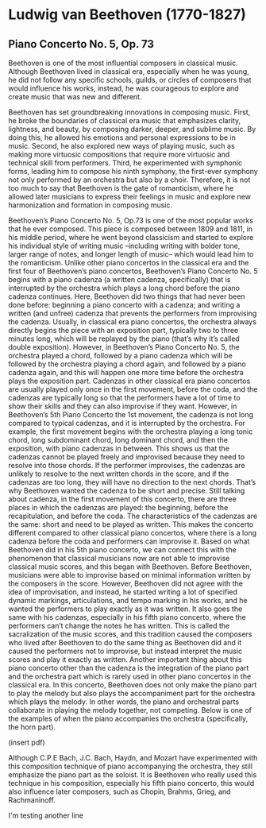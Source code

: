 # Ludwig van Beethoven (1770-1827)
## Piano Concerto No. 5, Op. 73

Beethoven is one of the most influential composers in classical music. Although Beethoven lived in classical era, especially when he was young, he did not follow any specific schools, guilds, or circles of composers that would influence his works, instead, he was courageous to explore and create music that was new and different.

Beethoven has set groundbreaking innovations in composing music. First, he broke the boundaries of classical era music that emphasizes clarity, lightness, and beauty, by composing darker, deeper, and sublime music. By doing this, he allowed his emotions and personal expressions to be in music. Second, he also explored new ways of playing music, such as making more virtuosic compositions that require more virtuosic and technical skill from performers. Third, he experimented with symphonic forms, leading him to compose his ninth symphony, the first-ever symphony not only performed by an orchestra but also by a choir. Therefore, it is not too much to say that Beethoven is the gate of romanticism, where he allowed later musicians to express their feelings in music and explore new harmonization and formation in composing music.

Beethoven’s Piano Concerto No. 5, Op.73 is one of the most popular works that he ever composed. This piece is composed between 1809 and 1811, in his middle period, where he went beyond classicism and started to explore his individual style of writing music –including writing with bolder tone, larger range of notes, and longer length of music– which would lead him to the romanticism. 
Unlike other piano concertos in the classical era and the first four of Beethoven’s piano concertos, Beethoven’s Piano Concerto No. 5 begins with a piano cadenza (a written cadenza, specifically) that is interrupted by the orchestra which plays a long chord before the piano cadenza continues. Here, Beethoven did two things that had never been done before: beginning a piano concerto with a cadenza; and writing a written (and unfree) cadenza that prevents the performers from improvising the cadenza. 
Usually, in classical era piano concertos, the orchestra always directly begins the piece with an exposition part, typically two to three minutes long, which will be replayed by the piano (that’s why it’s called double exposition). However, in Beethoven’s Piano Concerto No. 5, the orchestra played a chord, followed by a piano cadenza which will be followed by the orchestra playing a chord again, and followed by a piano cadenza again, and this will happen one more time before the orchestra plays the exposition part.
Cadenzas in other classical era piano concertos are usually played only once in the first movement, before the coda, and the cadenzas are typically long so that the performers have a lot of time to show their skills and they can also improvise if they want. However, in Beethoven’s 5th Piano Concerto the 1st movement, the cadenza is not long compared to typical cadenzas, and it is interrupted by the orchestra. For example, the first movement begins with the orchestra playing a long tonic chord, long subdominant chord, long dominant chord, and then the exposition, with piano cadenzas in between. This shows us that the cadenzas cannot be played freely and improvised because they need to resolve into those chords. If the performer improvises, the cadenzas are unlikely to resolve to the next written chords in the score, and if the cadenzas are too long, they will have no direction to the next chords. That’s why Beethoven wanted the cadenza to be short and precise.
Still talking about cadenza, in the first movement of this concerto, there are three places in which the cadenzas are played: the beginning, before the recapitulation, and before the coda. The characteristics of the cadenzas are the same: short and need to be played as written. This makes the concerto different compared to other classical piano concertos, where there is a long cadenza before the coda and performers can improvise it. 
Based on what Beethoven did in his 5th piano concerto, we can connect this with the phenomenon that classical musicians now are not able to improvise classical music scores, and this began with Beethoven. Before Beethoven, musicians were able to improvise based on minimal information written by the composers in the score. However, Beethoven did not agree with the idea of improvisation, and instead, he started writing a lot of specified dynamic markings, articulations, and tempo marking in his works, and he wanted the performers to play exactly as it was written. It also goes the same with his cadenzas, especially in his fifth piano concerto, where the performers can’t change the notes he has written. This is called the sacralization of the music scores, and this tradition caused the composers who lived after Beethoven to do the same thing as Beethoven did and it caused the performers not to improvise, but instead interpret the music scores and play it exactly as written.
Another important thing about this piano concerto other than the cadenza is the integration of the piano part and the orchestra part which is rarely used in other piano concertos in the classical era. In this concerto, Beethoven does not only make the piano part to play the melody but also plays the accompaniment part for the orchestra which plays the melody. In other words, the piano and orchestral parts collaborate in playing the melody together, not competing. Below is one of the examples of when the piano accompanies the orchestra (specifically, the horn part).

(insert pdf)

Although C.P.E Bach, J.C. Bach, Haydn, and Mozart have experimented with this composition technique of piano accompanying the orchestra, they still emphasize the piano part as the soloist. It is Beethoven who really used this technique in his composition, especially his fifth piano concerto, this would also influence later composers, such as Chopin, Brahms, Grieg, and Rachmaninoff.

I'm testing another line

